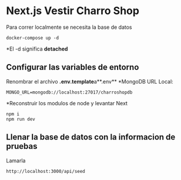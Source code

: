 # Next.js Vestir Charro Shop

Para correr localmente se necesita la base de datos

```
docker-compose up -d
```

\*El -d significa **detached**

## Configurar las variables de entorno

Renombrar el archivo **.env.template**a**.env**
\*MongoDB URL Local:

```
MONGO_URL=mongodb://localhost:27017/charroshopdb
```

\*Reconstruir los modulos de node y levantar Next

```
npm i
npm run dev
```

## Llenar la base de datos con la informacion de pruebas

Lamarla

```
http://localhost:3000/api/seed
```

<!-- MONGO_URL=mongodb://localhost:27017/charroshopdb -->
